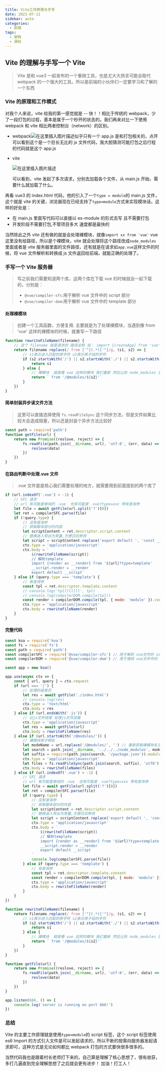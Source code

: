 ```yaml
---
title: Vite工作原理与手写
date: 2021-07-11
sidebar: auto
categories:
  - 前端
tags:
  - 架构
  - 源码
---
```


## Vite 的理解与手写一个 Vite

> Vite 是和 vue3 一起发布的一个重磅工具，也是尤大大扬言可能会取代 webpack 的一个强大的工具。所以是前端的小伙伴们一定要学习和了解的一个东西

### Vite 的原理和工作模式

对我个人来说，vite 给我的第一感觉就是 -- 快！！相比于传统的 webpack，少了一段打包的过程，基本是属于一个秒开的状态的。我们再来对比一下使用 webpack 和 vite 相比两者控制台（network）的区别。

- webpack![在这里插入图片描述](https://img-blog.csdnimg.cn/20210711183342584.png?x-oss-process=image/watermark,type_ZmFuZ3poZW5naGVpdGk,shadow_10,text_aHR0cHM6Ly9ibG9nLmNzZG4ubmV0L3dlaXhpbl80NjI0MDE2Mg==,size_16,color_FFFFFF,t_70)似乎只有一个 app.js 是和打包相关的，点开可以看到这个是一个巨长无比的 js 文件代码，我大胆猜测可能打包之后行程的代码就是这个 app.js

- vite

  ![在这里插入图片描述](https://img-blog.csdnimg.cn/20210711183521374.png?x-oss-process=image/watermark,type_ZmFuZ3poZW5naGVpdGk,shadow_10,text_aHR0cHM6Ly9ibG9nLmNzZG4ubmV0L3dlaXhpbl80NjI0MDE2Mg==,size_16,color_FFFFFF,t_70)

  可以看到，vite 发起了多次请求，分别去加载各个文件，从 main.js 开始，需要什么就加载了什么。

再看 vue3 的 index.html 代码，他的引入了一个`type = module`的 main.js 文件，这个就是 vite 的关键，浏览器现在已经支持了`type=module`方式来实现模块话，这样的好处是：

- 在 main.js 里面写代码可以直接以 es-module 的形式去写 且不需要打包
- 开发阶段不需要打包,不管项目多大 速度都是最快的

当然除此之外 vite 还有做的就是会处理裸模块，就像`import xx from 'vue'` vue 这里没有给路径，所以是个裸模块，vite 就会处理将这个路径改成`node_modules`里面或者是 vite 服务器里面的文件路径，还有就是在请求如`app.vue`这样文件的时候，将 vue 文件解析和转换成 js 文件返回给前端，就能正确的处理了。

### 手写一个 Vite 服务器

> 写之前我们需要知道两个库，这两个库在下载 vue 的时候就会一起下载的，分别是：
>
> - `@vue/compiler-sfc`:用于解析 vue 文件中的 script 部分
> - `@vue/compiler-dom`:用于解析 vue 文件中的 template 部分

#### 处理裸模块

> 创建一个工具函数，方便复用. 主要就是为了处理裸模块，当遇到像 from 'vue' 这样的裸模块的时候，就重写一下路径

```javascript
function rewriteFileName(filename) {
	// 这个 filename 就是请求的 路径全称 如： import {createApp} from 'vue'
	return filename.replace(/ from ['"](.*)['"]/g, (s1, s2) => {
		// s1表示进入匹配的原字符 s2表示原子组的字符
		if (s2.startsWith('/') || s2.startsWith('./') || s2.startsWith('../')) {
			return s1
		} else {
			// 裸模块  就是像 vue 这样的模块 我们重新 然后让到 node_modules 里面去找
			return ` from '/@modules/${s2}'`
		}
	})
}
```

#### 简单封装异步读文件方法

> 这里可以直接选择使用 `fs.readFileSync` 这个同步方法，但是文件如果比较大会造成阻塞，所以还是封装个异步方法比较好

```javascript
const path = require('path')
function getFile(url) {
	return new Promise((reslove, reject) => {
		fs.readFile(path.join(__dirname, url), 'utf-8', (err, data) => {
			reslove(data)
		})
	})
}
```

#### 在路由判断中处理.vue 文件

> .vue 文件是是核心我们需要处理的地方，就需要用到前面提到的两个库了

```javascript
if (url.indexOf('.vue') > -1) {
	// SFC 请求
	// url 有可能是单纯的 .vue  也有可能是 .vue?type=xxx 带有查询参
	let file = await getFile(url.split('?')[0])
	let ret = compilerSFC.parse(file)
	if (!query.type) {
		// 没有查询参
		// 获取脚本部分的内容
		let scriptContent = ret.descriptor.script.content
		// 替换迷人导出为常量,方便日后修改
		let script = scriptContent.replace('export default ', 'const __script = ')
		ctx.type = 'application/javascript'
		ctx.body = `
            ${rewriteFileName(script)}
            // 解析template
            import {render as __render} from '${url}?type=template'
            __script.render = __render
            export default __script`
	} else if (query.type === 'template') {
		// 有查询参
		const tpl = ret.descriptor.template.content
		// console.log('tpllllllll', tpl)
		// console.log(compilerDOM.compile(tpl))
		const render = compilerDOM.compile(tpl, { mode: 'module' }).code
		ctx.type = 'application/javascript'
		ctx.body = rewriteFileName(render)
	}
}
```

#### 完整代码

```javascript
const koa = require('koa')
const fs = require('fs')
const path = require('path')
const compilerSFC = require('@vue/compiler-sfc') // 用于解析 vue文件的 script 部分
const compilerDOM = require('@vue/compiler-dom') // 用于接续 vue文件中的 template 部分

const app = new koa()

app.use(async ctx => {
	const { url, query } = ctx.request
	if (url === '/') {
		// 处理的是首页
		let res = await getFile('./index.html')
		// console.log(res)
		ctx.type = 'text/html'
		ctx.body = res
	} else if (url.endsWith('.js')) {
		// 以js文件结尾 处理js文件加载
		ctx.type = 'application/javascript'
		let res = await getFile(url)
		ctx.body = rewriteFileName(res)
	} else if (url.startsWith('/@modules/')) {
		// 裸模块架子啊处
		let modeName = url.replace('/@modules/', '') // 重新获取裸模块名字 如 vue
		let search = path.join(__dirname, '../../../node_modules', modeName)
		let suffix = require(path.join(search, '/package.json')).module
		ctx.type = 'application/javascript'
		let files = fs.readFileSync(path.join(search, suffix), 'utf8')
		ctx.body = rewriteFileName(files)
	} else if (url.indexOf('.vue') > -1) {
		// SFC 请求
		// url 有可能是单纯的 .vue  也有可能是 .vue?type=xxx 带有查询参
		let file = await getFile(url.split('?')[0])
		let ret = compilerSFC.parse(file)
		if (!query.type) {
			// 没有查询参
			// 获取脚本部分的内容
			let scriptContent = ret.descriptor.script.content
			// 替换迷人导出为常量,方便日后修改
			let script = scriptContent.replace('export default ', 'const __script = ')
			ctx.type = 'application/javascript'
			ctx.body = `
                ${rewriteFileName(script)}
                // 解析template
                import {render as __render} from '${url}?type=template'
                __script.render = __render
                export default __script
            `
			console.log(compilerSFC.parse(file))
		} else if (query.type === 'template') {
			// 有查询参
			const tpl = ret.descriptor.template.content
			const render = compilerDOM.compile(tpl, { mode: 'module' }).code
			ctx.type = 'application/javascript'
			ctx.body = rewriteFileName(render)
		}
	}
})

function rewriteFileName(filename) {
	return filename.replace(/ from ['"](.*)['"]/g, (s1, s2) => {
		// s1表示进入匹配的原字符 s2表示原子组的字符
		if (s2.startsWith('/') || s2.startsWith('./') || s2.startsWith('../')) {
			return s1
		} else {
			// 裸模块  就是像 vue 这样的模块 我们重新 然后让到 node_modules 里面去找
			return ` from '/@modules/${s2}'`
		}
	})
}

function getFile(url) {
	return new Promise((reslove, reject) => {
		fs.readFile(path.join(__dirname, url), 'utf-8', (err, data) => {
			reslove(data)
		})
	})
}

app.listen(666, () => {
	console.log('server is running on port 666!')
})
```

### 总结

Vite 的主要工作原理就是使用`type=module`的 script 标签，这个 script 标签使用 es6 Import 的方式引入文件是可以发起请求的，所以不断的按需向服务器发起请求即可，这种方式是无论如何都比 webpack 打包的方式要快很多很多的。

当然代码我也是跟着村长老师打下来的，自己算是理解了核心思想了，很有收获，多打几遍直到完全理解思想了之后就会更有进步！ 加油！打工人！
